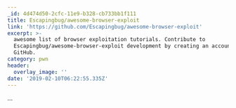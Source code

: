 ```yaml
---
_id: 4d474d50-2cfc-11e9-b328-cb733bb1f111
title: Escapingbug/awesome-browser-exploit
link: 'https://github.com/Escapingbug/awesome-browser-exploit'
excerpt: >-
  awesome list of browser exploitation tutorials. Contribute to
  Escapingbug/awesome-browser-exploit development by creating an account on
  GitHub.
category: pwn
header:
  overlay_image: ''
date: '2019-02-10T06:22:55.335Z'
---
```

...
